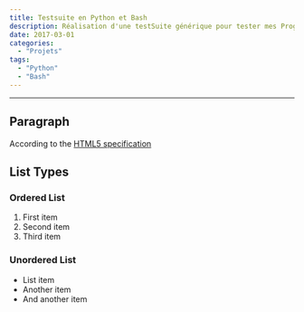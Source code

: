 ```yaml
---
title: Testsuite en Python et Bash 
description: Réalisation d'une testSuite générique pour tester mes Programmes
date: 2017-03-01
categories:
  - "Projets"
tags:
  - "Python"
  - "Bash"
---
```



***

## Paragraph

According to the [HTML5 specification](https://www.w3.org/TR/html5/dom.html#elements) 

## List Types

### Ordered List

1. First item
2. Second item
3. Third item

### Unordered List

* List item
* Another item
* And another item
